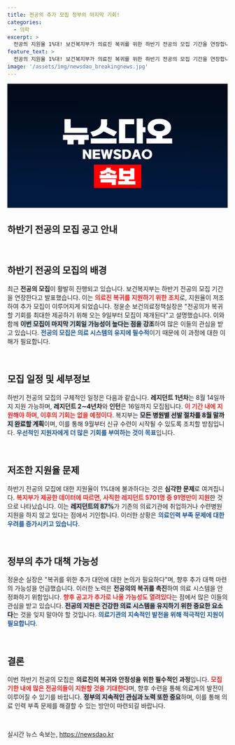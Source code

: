```yaml
---
title: 전공의 추가 모집 정부의 마지막 기회!
categories:
  - 의학
excerpt: >
  전공의 지원율 1%대! 보건복지부가 의료진 복귀를 위한 하반기 전공의 모집 기간을 연장합니다. 마지막 기회를 놓치지 마세요!
feature_text: >
  전공의 지원율 1%대! 보건복지부가 의료진 복귀를 위한 하반기 전공의 모집 기간을 연장합니다. 마지막 기회를 놓치지 마세요!
image: '/assets/img/newsdao_breakingnews.jpg'
---
```


<p><img src="/assets/img/newsdao_breakingnews.jpg" alt="implanttips 속보" /></p>

<h2 data-ke-size="size26">하반기 전공의 모집 공고 안내</h2>

<p data-ke-size="size16">&nbsp;</p>

<h2>하반기 전공의 모집의 배경</h2>

<p data-ke-size="size16">최근 <b>전공의 모집</b>이 활발히 진행되고 있습니다. 보건복지부는 하반기 전공의 모집 기간을 연장한다고 발표했습니다. 이는 <b><span style="color: #ee2323;">의료진 복귀를 지원하기 위한 조치</span></b>로, 지원율이 저조하여 추가 모집이 이루어지게 되었습니다. 정윤순 보건의료정책실장은 "전공의가 복귀할 기회를 최대한 제공하기 위해 오는 9일부터 모집이 재개된다"고 설명했습니다. 이와 함께 <b><span style="background-color: #21538527;">이번 모집이 마지막 기회일 가능성이 높다는 점을 강조</span></b>하여 많은 이들의 관심을 받고 있습니다. <b><span style="color: #1a5490;">전공의 모집은 의료 시스템의 유지에 필수적</span></b>이기 때문에 이 과정에 대한 이해가 필요합니다.</p>

<p data-ke-size="size16">&nbsp;</p>

<h2>모집 일정 및 세부정보</h2>

<p data-ke-size="size16">하반기 전공의 모집의 구체적인 일정은 다음과 같습니다. <b>레지던트 1년차</b>는 8월 14일까지 지원 가능하며, <b>레지던트 2∼4년차</b>와 <b>인턴</b>은 16일까지 모집됩니다. <b><span style="color: #ee2323;">이 기간 내에 지원해야 하며, 이후의 기회는 없을 예정이다</span></b>. 복지부는 <b><span style="background-color: #21538527;">모든 병원별 선발 절차를 8월 말까지 완료할 계획</span></b>이며, 이를 통해 9월부터 신규 수련이 시작될 수 있도록 조치할 방침입니다. <b><span style="color: #1a5490;">우선적인 지원자에게 더 많은 기회를 부여하는 것이 목표</span></b>입니다.</p>

<p data-ke-size="size16">&nbsp;</p>

<h2>저조한 지원율 문제</h2>

<p data-ke-size="size16">하반기 전공의 모집에 대한 지원율이 1%대에 불과하다는 것은 <b>심각한 문제</b>로 여겨집니다. <b><span style="color: #ee2323;">복지부가 제공한 데이터에 따르면, 사직한 레지던트 5701명 중 91명만이 지원</span></b>한 것으로 나타났습니다. 이는 <b><span style="background-color: #21538527;">레지던트의 87%</span></b>가 기존의 의료기관에 취업하거나 수련병원 지원을 하지 않고 있다는 점에서 기인합니다. 이러한 상황은 <b><span style="color: #1a5490;">의료인력 부족 문제에 대한 우려를 증가시키고 있습니다</span></b>.</p>

<p data-ke-size="size16">&nbsp;</p>

<h2>정부의 추가 대책 가능성</h2>

<p data-ke-size="size16">정윤순 실장은 "복귀를 위한 추가 대안에 대한 논의가 필요하다"며, 향후 추가 대책 마련의 가능성을 언급했습니다. 이러한 노력은 <b>전공의의 복귀를 촉진</b>하여 의료 시스템을 안정화하기 위함입니다. <b><span style="color: #ee2323;">향후 공고가 추가로 나올 가능성도 열려있다</span></b>는 점에서 많은 이들의 관심을 받고 있습니다. <b><span style="background-color: #21538527;">전공의 지원은 건강한 의료 시스템을 유지하기 위한 중요한 요소다</span></b>는 것을 잊지 말아야 할 것입니다. <b><span style="color: #1a5490;">의료기관의 지속적인 발전을 위해 적극적인 지원이 필요합니다</span></b>.</p>

<p data-ke-size="size16">&nbsp;</p>

<h2>결론</h2>

<p data-ke-size="size16">이번 하반기 전공의 모집은 <b>의료진의 복귀와 안정성을 위한 필수적인 과정</b>입니다. <b><span style="color: #ee2323;">모집 기한 내에 많은 전공의들이 지원할 것을 기대한다</span></b>며, 향후 수련을 통해 의료계의 발전이 이루어질 수 있기를 바랍니다. <b><span style="background-color: #21538527;">정부의 지속적인 관심과 노력 또한 중요</span></b>하며, 이를 통해 의료 인력 부족 문제를 해결할 수 있는 방안이 마련되길 바랍니다.</p>

<p data-ke-size="size16">&nbsp;</p>
실시간 뉴스 속보는, <a href="https://newsdao.kr" rel="dofollow">https://newsdao.kr</a>


